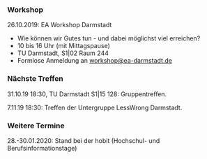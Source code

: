 ### Workshop

 26.10.2019: EA Workshop Darmstadt

 * Wie können wir Gutes tun - und dabei möglichst viel erreichen?
 * 10 bis 16 Uhr (mit Mittagspause)
 * TU Darmstadt, S1|02 Raum 244
 * Formlose Anmeldung an [workshop@ea-darmstadt.de](mailto:workshop@ea-darmstadt.de)

### Nächste Treffen

  31.10.19 18:30, TU Darmstadt S1|15 128:
  Gruppentreffen.

  7.11.19 18:30:
  Treffen der Untergruppe LessWrong Darmstadt.

### Weitere Termine

 28.-30.01.2020: Stand bei der hobit (Hochschul- und Berufsinformationstage)
